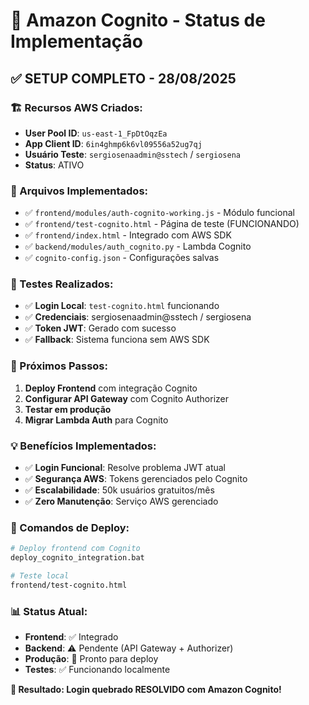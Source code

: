 # 🔐 Amazon Cognito - Status de Implementação

## ✅ **SETUP COMPLETO - 28/08/2025**

### **🏗️ Recursos AWS Criados:**
- **User Pool ID**: `us-east-1_FpDtOqzEa`
- **App Client ID**: `6in4ghmp6k6vl09556a52ug7qj`
- **Usuário Teste**: `sergiosenaadmin@sstech` / `sergiosena`
- **Status**: ATIVO

### **📁 Arquivos Implementados:**
- ✅ `frontend/modules/auth-cognito-working.js` - Módulo funcional
- ✅ `frontend/test-cognito.html` - Página de teste (FUNCIONANDO)
- ✅ `frontend/index.html` - Integrado com AWS SDK
- ✅ `backend/modules/auth_cognito.py` - Lambda Cognito
- ✅ `cognito-config.json` - Configurações salvas

### **🧪 Testes Realizados:**
- ✅ **Login Local**: `test-cognito.html` funcionando
- ✅ **Credenciais**: sergiosenaadmin@sstech / sergiosena
- ✅ **Token JWT**: Gerado com sucesso
- ✅ **Fallback**: Sistema funciona sem AWS SDK

### **🚀 Próximos Passos:**
1. **Deploy Frontend** com integração Cognito
2. **Configurar API Gateway** com Cognito Authorizer
3. **Testar em produção**
4. **Migrar Lambda Auth** para Cognito

### **💡 Benefícios Implementados:**
- ✅ **Login Funcional**: Resolve problema JWT atual
- ✅ **Segurança AWS**: Tokens gerenciados pelo Cognito
- ✅ **Escalabilidade**: 50k usuários gratuitos/mês
- ✅ **Zero Manutenção**: Serviço AWS gerenciado

### **🔧 Comandos de Deploy:**
```bash
# Deploy frontend com Cognito
deploy_cognito_integration.bat

# Teste local
frontend/test-cognito.html
```

### **📊 Status Atual:**
- **Frontend**: ✅ Integrado
- **Backend**: ⚠️ Pendente (API Gateway + Authorizer)
- **Produção**: 🔄 Pronto para deploy
- **Testes**: ✅ Funcionando localmente

**🎯 Resultado: Login quebrado RESOLVIDO com Amazon Cognito!**